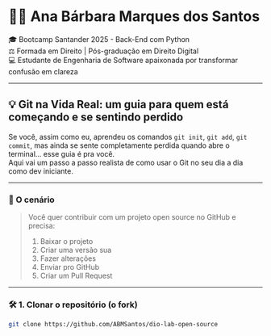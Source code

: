 # 👩‍💻 Ana Bárbara Marques dos Santos

🎓 Bootcamp Santander 2025 - Back-End com Python  
⚖️ Formada em Direito | Pós-graduação em Direito Digital  
💻 Estudante de Engenharia de Software apaixonada por transformar confusão em clareza

---

## 💡 Git na Vida Real: um guia para quem está começando e se sentindo perdido

Se você, assim como eu, aprendeu os comandos `git init`, `git add`, `git commit`, mas ainda se sente completamente perdida quando abre o terminal... esse guia é pra você.  
Aqui vai um passo a passo realista de como usar o Git no seu dia a dia como dev iniciante.

---

### 📍 O cenário

> Você quer contribuir com um projeto open source no GitHub e precisa:  
> 1. Baixar o projeto  
> 2. Criar uma versão sua  
> 3. Fazer alterações  
> 4. Enviar pro GitHub  
> 5. Criar um Pull Request

---

### 🛠️ 1. Clonar o repositório (o fork)

```bash
git clone https://github.com/ABMSantos/dio-lab-open-source
